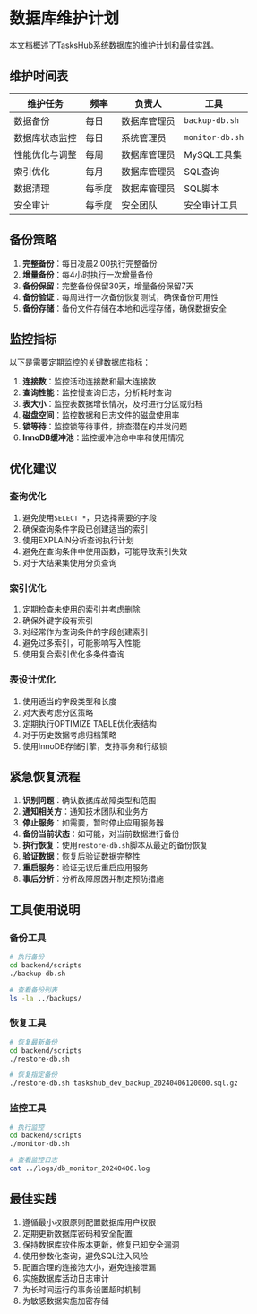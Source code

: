 # 数据库维护计划

本文档概述了TasksHub系统数据库的维护计划和最佳实践。

## 维护时间表

| 维护任务 | 频率 | 负责人 | 工具 |
|---------|------|-------|------|
| 数据备份 | 每日 | 数据库管理员 | `backup-db.sh` |
| 数据库状态监控 | 每日 | 系统管理员 | `monitor-db.sh` |
| 性能优化与调整 | 每周 | 数据库管理员 | MySQL工具集 |
| 索引优化 | 每月 | 数据库管理员 | SQL查询 |
| 数据清理 | 每季度 | 数据库管理员 | SQL脚本 |
| 安全审计 | 每季度 | 安全团队 | 安全审计工具 |

## 备份策略

1. **完整备份**：每日凌晨2:00执行完整备份
2. **增量备份**：每4小时执行一次增量备份
3. **备份保留**：完整备份保留30天，增量备份保留7天
4. **备份验证**：每周进行一次备份恢复测试，确保备份可用性
5. **备份存储**：备份文件存储在本地和远程存储，确保数据安全

## 监控指标

以下是需要定期监控的关键数据库指标：

1. **连接数**：监控活动连接数和最大连接数
2. **查询性能**：监控慢查询日志，分析耗时查询
3. **表大小**：监控表数据增长情况，及时进行分区或归档
4. **磁盘空间**：监控数据和日志文件的磁盘使用率
5. **锁等待**：监控锁等待事件，排查潜在的并发问题
6. **InnoDB缓冲池**：监控缓冲池命中率和使用情况

## 优化建议

### 查询优化

1. 避免使用`SELECT *`，只选择需要的字段
2. 确保查询条件字段已创建适当的索引
3. 使用EXPLAIN分析查询执行计划
4. 避免在查询条件中使用函数，可能导致索引失效
5. 对于大结果集使用分页查询

### 索引优化

1. 定期检查未使用的索引并考虑删除
2. 确保外键字段有索引
3. 对经常作为查询条件的字段创建索引
4. 避免过多索引，可能影响写入性能
5. 使用复合索引优化多条件查询

### 表设计优化

1. 使用适当的字段类型和长度
2. 对大表考虑分区策略
3. 定期执行OPTIMIZE TABLE优化表结构
4. 对于历史数据考虑归档策略
5. 使用InnoDB存储引擎，支持事务和行级锁

## 紧急恢复流程

1. **识别问题**：确认数据库故障类型和范围
2. **通知相关方**：通知技术团队和业务方
3. **停止服务**：如需要，暂时停止应用服务器
4. **备份当前状态**：如可能，对当前数据进行备份
5. **执行恢复**：使用`restore-db.sh`脚本从最近的备份恢复
6. **验证数据**：恢复后验证数据完整性
7. **重启服务**：验证无误后重启应用服务
8. **事后分析**：分析故障原因并制定预防措施

## 工具使用说明

### 备份工具

```bash
# 执行备份
cd backend/scripts
./backup-db.sh

# 查看备份列表
ls -la ../backups/
```

### 恢复工具

```bash
# 恢复最新备份
cd backend/scripts
./restore-db.sh

# 恢复指定备份
./restore-db.sh taskshub_dev_backup_20240406120000.sql.gz
```

### 监控工具

```bash
# 执行监控
cd backend/scripts
./monitor-db.sh

# 查看监控日志
cat ../logs/db_monitor_20240406.log
```

## 最佳实践

1. 遵循最小权限原则配置数据库用户权限
2. 定期更新数据库密码和安全配置
3. 保持数据库软件版本更新，修复已知安全漏洞
4. 使用参数化查询，避免SQL注入风险
5. 配置合理的连接池大小，避免连接泄漏
6. 实施数据库活动日志审计
7. 为长时间运行的事务设置超时机制
8. 为敏感数据实施加密存储 